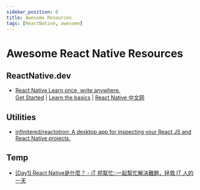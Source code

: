 ```yaml
---
sidebar_position: 0
title: Awesome Resources
tags: [ReactNative, awesome]
---
```


Awesome React Native Resources
==============================

ReactNative.dev
---------------

-	[React Native Learn once, write anywhere.](https://reactnative.dev)  
	[Get Started](https://reactnative.dev/docs/environment-setup) |
	[Learn the basics](https://reactnative.dev/docs/getting-started) |
	[React Native 中文网](https://reactnative.cn/)


Utilities
---------

-	[infinitered/reactotron: A desktop app for inspecting your React JS and React Native projects.](https://github.com/infinitered/reactotron)


Temp
----
-	[[Day1] React Native是什麼？ - iT 邦幫忙::一起幫忙解決難題，拯救 IT 人的一天](https://ithelp.ithome.com.tw/articles/10233278?utm_source=pocket_mylist)

